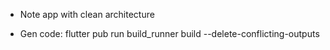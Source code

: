 - Note app with clean architecture

- Gen code:
flutter pub run build_runner build --delete-conflicting-outputs